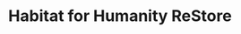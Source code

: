 ---
title: "Habitat for Humanity ReStore"
url: /te-awamutu/habitat-for-humanity-restore/
shop: charity
---